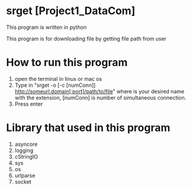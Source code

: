 # srget [Project1_DataCom]

This program is written in python 

This program is for downloading file by getting file path from user 

# How to run this program
1. open the terminal in linux or mac os
2. Type in "srget -o <output file> [-c [numConn]] http://someurl.domain[:port]/path/to/file" 
    where <output file> is your desired name with the extension, [numConn] is number of simultaneous connection.
3. Press enter

# Library that used in this program
1. asyncore 
2. logging
3. cStringIO
4. sys
5. os
6. urlparse
7. socket
